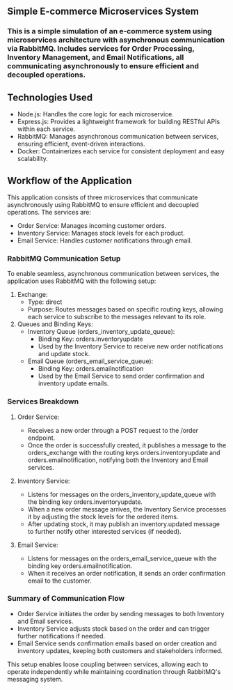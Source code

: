 ## Simple E-commerce Microservices System
### This is a simple simulation of an e-commerce system using microservices architecture with asynchronous communication via RabbitMQ. Includes services for Order Processing, Inventory Management, and Email Notifications, all communicating asynchronously to ensure efficient and decoupled operations.


## Technologies Used

- Node.js: Handles the core logic for each microservice.
- Express.js: Provides a lightweight framework for building RESTful APIs within each service.
- RabbitMQ: Manages asynchronous communication between services, ensuring efficient, event-driven interactions.
- Docker: Containerizes each service for consistent deployment and easy scalability.


## Workflow of the Application

This application consists of three microservices that communicate asynchronously using RabbitMQ to ensure efficient and decoupled operations. The services are:

- Order Service: Manages incoming customer orders.
- Inventory Service: Manages stock levels for each product.
- Email Service: Handles customer notifications through email.

### RabbitMQ Communication Setup
To enable seamless, asynchronous communication between services, the application uses RabbitMQ with the following setup:

1. Exchange:
   - Type: direct
   - Purpose: Routes messages based on specific routing keys, allowing each service to subscribe to the messages relevant to its role.
2. Queues and Binding Keys:
   - Inventory Queue (orders_inventory_update_queue):
     - Binding Key: orders.inventoryupdate
     - Used by the Inventory Service to receive new order notifications and update stock.
   - Email Queue (orders_email_service_queue):
     - Binding Key: orders.emailnotification
     - Used by the Email Service to send order confirmation and inventory update emails.


### Services Breakdown

1. Order Service:

   - Receives a new order through a POST request to the /order endpoint.
   - Once the order is successfully created, it publishes a message to the orders_exchange with the routing keys orders.inventoryupdate and orders.emailnotification, notifying both the Inventory and Email services.
  
2. Inventory Service:

   - Listens for messages on the orders_inventory_update_queue with the binding key orders.inventoryupdate.
   - When a new order message arrives, the Inventory Service processes it by adjusting the stock levels for the ordered items.
   - After updating stock, it may publish an inventory.updated message to further notify other interested services (if needed).
  
3. Email Service:

   - Listens for messages on the orders_email_service_queue with the binding key orders.emailnotification.
   - When it receives an order notification, it sends an order confirmation email to the customer.

###  Summary of Communication Flow
- Order Service initiates the order by sending messages to both Inventory and Email services.
- Inventory Service adjusts stock based on the order and can trigger further notifications if needed.
- Email Service sends confirmation emails based on order creation and inventory updates, keeping both customers and stakeholders informed.

This setup enables loose coupling between services, allowing each to operate independently while maintaining coordination through RabbitMQ's messaging system.
